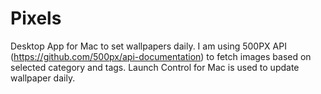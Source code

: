 # Pixels
Desktop App for Mac to set wallpapers daily.
I am using 500PX API (https://github.com/500px/api-documentation) to fetch images based on selected category and tags.
Launch Control for Mac is used to update wallpaper daily. 
